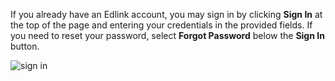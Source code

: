 If you already have an Edlink account, you may sign in by clicking **Sign In** at the top of the page and entering your credentials in the provided fields. If you need to reset your password, select **Forgot Password** below the **Sign In** button.

![sign in](/documentation/media/dashboard/dev/sign-in.jpg)

